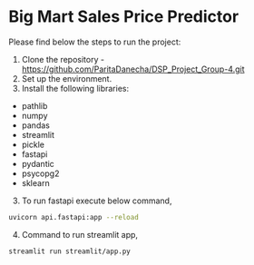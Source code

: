 # Big Mart Sales Price Predictor

Please find below the steps to run the project:

1. Clone the repository - https://github.com/ParitaDanecha/DSP_Project_Group-4.git
2. Set up the environment.
3. Install the following libraries:
  - pathlib
  - numpy
  - pandas
  - streamlit
  - pickle
  - fastapi
  - pydantic
  - psycopg2
  - sklearn

3. To run fastapi execute below command,
```bash
uvicorn api.fastapi:app --reload
```

4. Command to run streamlit app,
```bash
streamlit run streamlit/app.py 
```

